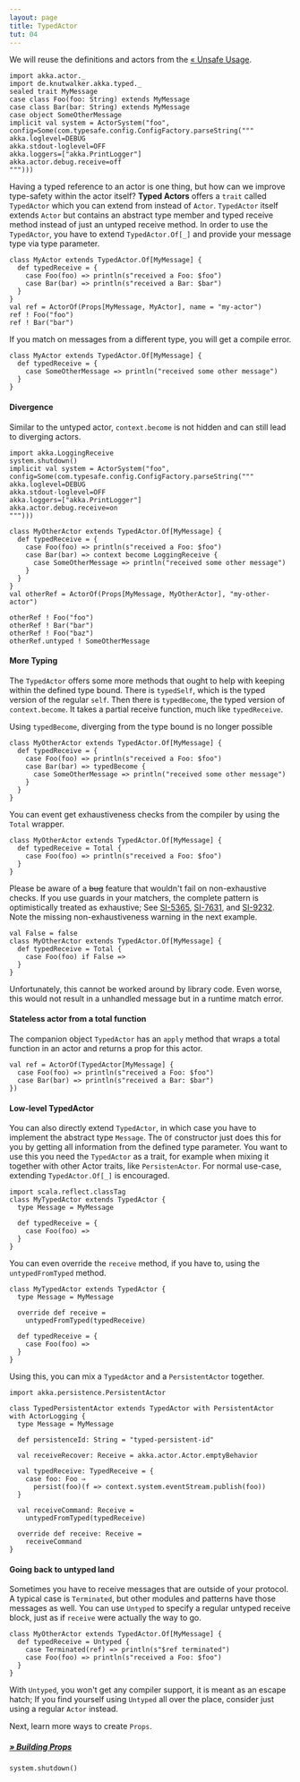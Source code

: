 ```yaml
---
layout: page
title: TypedActor
tut: 04
---
```


We will reuse the definitions and actors from the [&laquo; Unsafe Usage](unsafe.html).

```tut:invisible
import akka.actor._
import de.knutwalker.akka.typed._
sealed trait MyMessage
case class Foo(foo: String) extends MyMessage
case class Bar(bar: String) extends MyMessage
case object SomeOtherMessage
implicit val system = ActorSystem("foo", config=Some(com.typesafe.config.ConfigFactory.parseString("""
akka.loglevel=DEBUG
akka.stdout-loglevel=OFF
akka.loggers=["akka.PrintLogger"]
akka.actor.debug.receive=off
""")))
```

Having a typed reference to an actor is one thing, but how can we improve type-safety within the actor itself?
**Typed Actors** offers a `trait` called `TypedActor` which you can extend from instead of `Actor`.
`TypedActor` itself extends `Actor` but contains an abstract type member and typed receive method
instead of just an untyped receive method.
In order to use the `TypedActor`, you have to extend `TypedActor.Of[_]` and provide your message type via type parameter.

```tut
class MyActor extends TypedActor.Of[MyMessage] {
  def typedReceive = {
    case Foo(foo) => println(s"received a Foo: $foo")
    case Bar(bar) => println(s"received a Bar: $bar")
  }
}
val ref = ActorOf(Props[MyMessage, MyActor], name = "my-actor")
ref ! Foo("foo")
ref ! Bar("bar")
```

If you match on messages from a different type, you will get a compile error.

```tut:fail
class MyActor extends TypedActor.Of[MyMessage] {
  def typedReceive = {
    case SomeOtherMessage => println("received some other message")
  }
}
```


#### Divergence

Similar to the untyped actor, `context.become` is not hidden and can still lead to diverging actors.

```tut:invisible
import akka.LoggingReceive
system.shutdown()
implicit val system = ActorSystem("foo", config=Some(com.typesafe.config.ConfigFactory.parseString("""
akka.loglevel=DEBUG
akka.stdout-loglevel=OFF
akka.loggers=["akka.PrintLogger"]
akka.actor.debug.receive=on
""")))
```

```tut
class MyOtherActor extends TypedActor.Of[MyMessage] {
  def typedReceive = {
    case Foo(foo) => println(s"received a Foo: $foo")
    case Bar(bar) => context become LoggingReceive {
      case SomeOtherMessage => println("received some other message")
    }
  }
}
val otherRef = ActorOf(Props[MyMessage, MyOtherActor], "my-other-actor")

otherRef ! Foo("foo")
otherRef ! Bar("bar")
otherRef ! Foo("baz")
otherRef.untyped ! SomeOtherMessage
```

#### More Typing

The `TypedActor` offers some more methods that ought to help with keeping within the defined type bound.
There is `typedSelf`, which is the typed version of the regular `self`.
Then there is `typedBecome`, the typed version of `context.become`. It takes a partial receive function, much like `typedReceive`.

Using `typedBecome`, diverging from the type bound is no longer possible

```tut:fail
class MyOtherActor extends TypedActor.Of[MyMessage] {
  def typedReceive = {
    case Foo(foo) => println(s"received a Foo: $foo")
    case Bar(bar) => typedBecome {
      case SomeOtherMessage => println("received some other message")
    }
  }
}
```

You can event get exhaustiveness checks from the compiler by using the `Total` wrapper.

```tut
class MyOtherActor extends TypedActor.Of[MyMessage] {
  def typedReceive = Total {
    case Foo(foo) => println(s"received a Foo: $foo")
  }
}
```

Please be aware of a ~~bug~~ feature that wouldn't fail on non-exhaustive checks.
If you use guards in your matchers, the complete pattern is optimistically treated as exhaustive; See [SI-5365](https://issues.scala-lang.org/browse/SI-5365), [SI-7631](https://issues.scala-lang.org/browse/SI-7631), and [SI-9232](https://issues.scala-lang.org/browse/SI-9232). Note the missing non-exhaustiveness warning in the next example.

```tut
val False = false
class MyOtherActor extends TypedActor.Of[MyMessage] {
  def typedReceive = Total {
    case Foo(foo) if False =>
  }
}
```

Unfortunately, this cannot be worked around by library code. Even worse, this would not result in a unhandled message but in a runtime match error.


#### Stateless actor from a total function

The companion object `TypedActor` has an `apply` method that wraps a total function in an actor and returns a prop for this actor.

```tut
val ref = ActorOf(TypedActor[MyMessage] {
  case Foo(foo) => println(s"received a Foo: $foo")
  case Bar(bar) => println(s"received a Bar: $bar")
})
```


#### Low-level TypedActor

You can also directly extend `TypedActor`, in which case you have to implement the abstract type `Message`. The `Of` constructor just does this for you by getting all information from the defined type parameter.
You want to use this you need the `TypedActor` as a trait, for example when mixing it together with other Actor traits, like `PersistenActor`.
For normal use-case, extending `TypedActor.Of[_]` is encouraged.


```tut
import scala.reflect.classTag
class MyTypedActor extends TypedActor {
  type Message = MyMessage

  def typedReceive = {
    case Foo(foo) =>
  }
}
```

You can even override the `receive` method, if you have to, using the `untypedFromTyped` method.

```tut
class MyTypedActor extends TypedActor {
  type Message = MyMessage

  override def receive =
    untypedFromTyped(typedReceive)

  def typedReceive = {
    case Foo(foo) =>
  }
}
```

Using this, you can mix a `TypedActor` and a `PersistentActor` together.

```tut
import akka.persistence.PersistentActor

class TypedPersistentActor extends TypedActor with PersistentActor with ActorLogging {
  type Message = MyMessage

  def persistenceId: String = "typed-persistent-id"

  val receiveRecover: Receive = akka.actor.Actor.emptyBehavior

  val typedReceive: TypedReceive = {
    case foo: Foo ⇒
      persist(foo)(f => context.system.eventStream.publish(foo))
  }

  val receiveCommand: Receive =
    untypedFromTyped(typedReceive)

  override def receive: Receive =
    receiveCommand
}
```


#### Going back to untyped land

Sometimes you have to receive messages that are outside of your protocol. A typical case is `Terminated`, but other modules and patterns have those messages as well.
You can use `Untyped` to specify a regular untyped receive block, just as if `receive` were actually the way to go.


```tut
class MyOtherActor extends TypedActor.Of[MyMessage] {
  def typedReceive = Untyped {
    case Terminated(ref) => println(s"$ref terminated")
    case Foo(foo) => println(s"received a Foo: $foo")
  }
}
```

With `Untyped`, you won't get any compiler support, it is meant as an escape hatch; If you find yourself using `Untyped` all over the place, consider just using a regular `Actor` instead.

Next, learn more ways to create `Props`.

##### [&raquo; Building Props](props.html)


```tut:invisible
system.shutdown()
```
